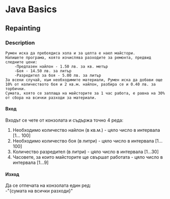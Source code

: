 # Java Basics

## Repainting

### Description
    Румен иска да пребоядиса хола и за целта е наел майстори.
    Напишете програма, която изчислява разходите за ремонта, предвид следните цени: 
        -Предпазен найлон - 1.50 лв. за кв. метър
        -Боя - 14.50 лв. за литър 
        -Разредител за боя - 5.00 лв. за литър 
    За всеки случай, към необходимите материали, Румен иска да добави още 10% от количеството боя и 2 кв.м. найлон, разбира се и 0.40 лв. за торбички.
    Сумата, която се заплаща на майсторите за 1 час работа, е равна на 30% от сбора на всички разходи за материали. 

#### Вход 
Входът се чете от конзолата и съдържа точно 4 реда: 
1.	Необходимо количество найлон (в кв.м.) - цяло число в интервала [1... 100] 
2.	Необходимо количество боя (в литри) - цяло число в интервала [1…100] 
3.	Количество разредител (в литри) - цяло число в интервала [1…30] 
4.	Часовете, за които майсторите ще свършат работата - цяло число в интервала [1…9] 

#### Изход
Да се отпечата на конзолата един ред: 	
-"{сумата на всички разходи}"